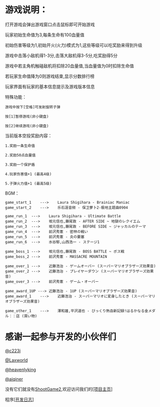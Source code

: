 # 游戏说明：

打开游戏会弹出游戏窗口点击鼠标即可开始游戏

玩家初始生命值为3,每条生命有100血量值

初始伤害等级为1,初始开火(火力)模式为1,这些等级可以吃奖励来得到升级

游戏中击落小敌机得1-3分,击落大敌机得3-5分,吃奖励得5分

游戏中若主角机触碰敌机将扣除20血量值,当血量值为0时扣除生命值

若玩家生命值降为0则游戏结束,显示分数排行榜

玩家界面有玩家的基本信息提示及游戏版本信息

特殊功能：

	游戏中按下[空格]可发射旋转子弹
	
	按[1]暂停游戏(非小键盘)
	
	按[2]继续游戏(非小键盘)

当前版本空投奖励内容：

	1.奖励一条生命值

	2.奖励50点血量值

	3.奖励一个保护盾

	4.玩家伤害值+1 (最高4级)

	5.子弹火力值+1 (最高5级)

BGM：

	game_start_1	--->	Laura Shigihara - Brainiac Maniac
	game_start_2	--->	乐石涯音频 - 保卫萝卜2-极地主题曲0904

	game_run_1	--->	Laura Shigihara - Ultimate Battle
	game_run_2	--->	坂元信也,藤尾敦 - AFTER SIDE ~ 地獄のレクイエム
	game_run_3	--->	坂元信也,藤尾敦 - BEFORE SIDE ~ ジャッカルのテーマ
	game_run_4	--->	前沢秀憲 - 密林の戦い
	game_run_5	--->	前沢秀憲 - 炎の要塞
	game_run_6	--->	水谷郁,山西浩一 - ステージ1

	game_boss_1	--->	坂元信也,藤尾敦 - BOSS BATTLE ~ ボス戦
	game_boss_2	--->	前沢秀憲 - MASSACRE MOUNTAIN

	game_over_1	--->	近藤浩治 - ゲームオーバー (スーパーマリオブラザーズ効果音)
	game_over_2	--->	近藤浩治 - プレイヤーダウン (スーパーマリオブラザーズ効果音)
	game_over_3	--->	前沢秀憲 - ゲーム・オーバー

	game_award_1UP --->	近藤浩治 - 1UP (スーパーマリオブラザーズ効果音)
	game_award_1	--->	近藤浩治 - スーパーマリオに変身したとき (スーパーマリオブラザーズ効果音)

	game_other_1	--->	澤和雄,平沢道也 - びっくり熱血新記録!はるかなる金メダル：：店 (買い物)



# 感谢一起参与开发的小伙伴们

[@c223i](https://github.com/c223i)

[@Laxworld](https://github.com/Laxworld)

[@heavenlyking](https://github.com/heavenlyking)

[@aiqiner](https://github.com/aiqiner)

没有它们就没有[ShootGame2](https://c223i.github.io/ShootGame2/),欢迎访问我们的[[项目主页]](https://c223i.github.io/ShootGame2/)	

程序[[开发日志]](https://github.com/c223i/ShootGame2/blob/master/Release_Notes.md)